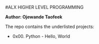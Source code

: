 #ALX HIGHER LEVEL PROGRAMMING

**Author: Ojewande Taofeek**

The repo contains the underlisted projects:
- 0x00. Python - Hello, World
